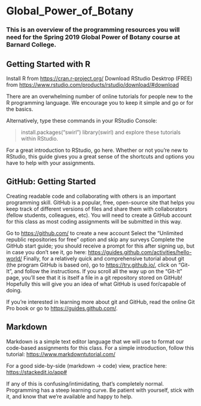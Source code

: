 # Global_Power_of_Botany
### This is an overview of the programming resources you will need for the Spring 2019 Global Power of Botany course at Barnard College.

## Getting Started with R

Install R from https://cran.r-project.org/
Download RStudio Desktrop (FREE) from https://www.rstudio.com/products/rstudio/download/#download

There are an overwhelming number of online tutorials for people new to the R programming language. We encourage you to keep it simple and go
<here> or <here> for the basics.

Alternatively, type these commands in your RStudio Console:
> install.packages(“swirl”)
> library(swirl)
and explore these tutorials within RStudio.

For a great introduction to RStudio, go here. Whether or not you’re new to RStudio, this guide gives you a great sense of the shortcuts and options you have to help with your assignments.

## GitHub: Getting Started

Creating readable code and collaborating with others is an important programming skill. GitHub is a popular, free, open-source site that helps you keep track of different versions of files and share them with collaborators (fellow students, colleagues, etc). You will need to create a GitHub account for this class as most coding assignments will be submitted in this way.

Go to https://github.com/ to create a new account
Select the “Unlimited republic repositories for free” option and skip any surveys
Complete the GitHub start guide; you should receive a prompt for this after signing up, but in case you don’t see it, go here: https://guides.github.com/activities/hello-world/
Finally, for a relatively quick and comprehensive tutorial about git (the program GitHub is based on), go to https://try.github.io/, click on “Git-It”, and follow the instructions. If you scroll all the way up on the “Git-It” page, you’ll see that it is itself a file in a git repository stored on GitHub! Hopefully this will give you an idea of what GitHub is used for/capable of doing.

If you’re interested in learning more about git and GitHub, read the online Git Pro book or go to https://guides.github.com/.

## Markdown

Markdown is a simple text editor language that we will use to format our code-based assignments for this class. For a simple introduction, follow this tutorial:
https://www.markdowntutorial.com/

For a good side-by-side (markdown → code) view, practice here: https://stackedit.io/app#

If any of this is confusing/intimidating, that’s completely normal. Programming has a steep learning curve. Be patient with yourself, stick with it, and know that we’re available and happy to help.

